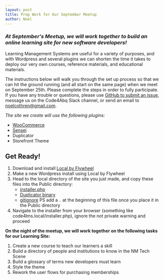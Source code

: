 ```yaml
---
layout: post
title: Prep Work for Our September Meetup
author: Noel
---
```


### _At September's Meetup, we will work together to build an online learning site for new software developers!_

Learning Management Systems are useful for a variety of purposes, and with Wordpress and several plugins we can shorten the time it takes to deploy our very own courses, reference materials, and educational materials. 

The instructions below will walk you through the set up process so that we can hit the ground running (and all start on the same page) when we meet on September 25th. Please complete the steps in order to fully participate. If you have any trouble or questions, please use [GitHub to submit an issue](https://github.com/codeforabq/Code-for-NM), message us on the Code4Abq Slack channel, or send an email to [noelcothren@gmail.com](mailto:noelcothren@gmail.com). 

_The site we create will use the following plugins:_
- [WooCommerce](https://woocommerce.com/)
- [Sensei](https://woocommerce.com/products/sensei/)
- Duplicator 
- Storefront Theme

## Get Ready!
1. Download and install [Local by Flywheel](https://local.getflywheel.com/)
2. Make a new Wordpress install using Local by Flywheel
3. Head to the local directory of the site you just made, and copy these files into the Public directory: 
    - [installer.php](http://www.mediafire.com/file/r9ba3e5prpld6ei/installer.php/file)
    - [Duplicator binary](http://www.mediafire.com/file/gwtudnrf75mdzsm/20180905_thelandofadvancement_10024014c71324b21547_20180906000152_archive_%281%29.daf/file)
    - [gitignore](http://www.mediafire.com/file/8xr4xq7ii3fcxk8/gitignore/file) PS add a `.` at the beginning of this file once you place it in the Public directory
4. Navigate to the installer from your browser (something like code4lms.local/installer.php), ignore the not private warning and proceed

**On the night of the meetup, we will work together on the following tasks for our Learning Site:**
1. Create a new course to teach our learners a skill
2. Build a directory of people and institutions to know in the NM Tech Scene
3. Build a glossary of terms new developers must learn
4. Style the theme
5. Rework the user flows for purchasing memberships

